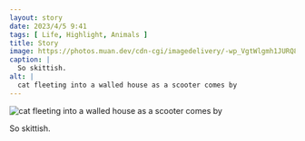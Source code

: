 ```yaml
---
layout: story
date: 2023/4/5 9:41
tags: [ Life, Highlight, Animals ]
title: Story
image: https://photos.muan.dev/cdn-cgi/imagedelivery/-wp_VgtWlgmh1JURQ8t1mg/1bb5ddb4-95b3-4864-c191-7eb299ec8400/public
caption: |
  So skittish.
alt: |
  cat fleeting into a walled house as a scooter comes by
---
```


![cat fleeting into a walled house as a scooter comes by](https://photos.muan.dev/cdn-cgi/imagedelivery/-wp_VgtWlgmh1JURQ8t1mg/1bb5ddb4-95b3-4864-c191-7eb299ec8400/public)

So skittish.
